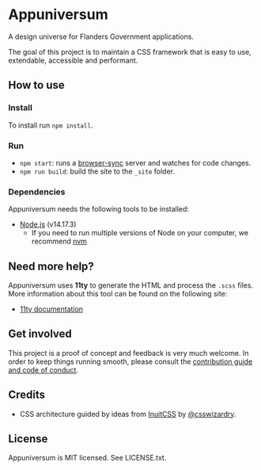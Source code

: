 # Appuniversum

A design universe for Flanders Government applications.

The goal of this project is to maintain a CSS framework that is easy to use, extendable, accessible and performant.

## How to use

### Install

To install run `npm install`.

### Run

* `npm start`: runs a [browser-sync](https://www.browsersync.io/) server and watches for code changes.
* `npm run build`: build the site to the `_site` folder.

### Dependencies

Appuniversum needs the following tools to be installed:

* [Node.js](https://nodejs.org/en/) (v14.17.3)
  * If you need to run multiple versions of Node on your computer, we recommend [nvm](https://github.com/creationix/nvm)

## Need more help?

Appuniversum uses **11ty** to generate the HTML and process the `.scss` files. More information about this tool can be found on the following site:

- [11ty documentation](https://www.11ty.io/docs/)

## Get involved

This project is a proof of concept and feedback is very much welcome. In order to keep things running smooth, please consult the [contribution guide and code of conduct](https://github.com/appuniversum/appuniversum.github.io/blob/master/CONTRIBUTING.md).

## Credits

- CSS architecture guided by ideas from [InuitCSS](https://github.com/inuitcss/inuitcss) by [@csswizardry](https://twitter.com/csswizardry).

## License

Appuniversum is MIT licensed. See LICENSE.txt.
